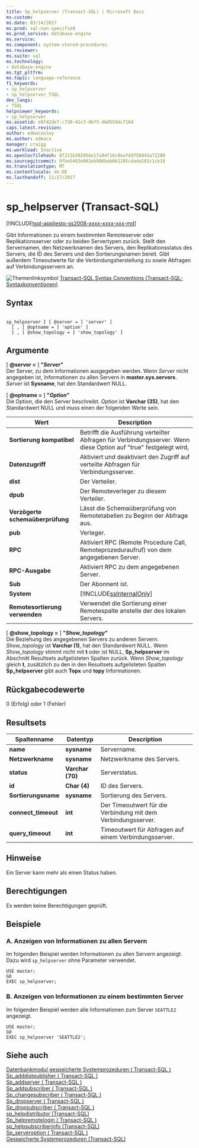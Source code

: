 ```yaml
---
title: Sp_helpserver (Transact-SQL) | Microsoft Docs
ms.custom: 
ms.date: 03/14/2017
ms.prod: sql-non-specified
ms.prod_service: database-engine
ms.service: 
ms.component: system-stored-procedures
ms.reviewer: 
ms.suite: sql
ms.technology:
- database-engine
ms.tgt_pltfrm: 
ms.topic: language-reference
f1_keywords:
- sp_helpserver
- sp_helpserver_TSQL
dev_langs:
- TSQL
helpviewer_keywords:
- sp_helpserver
ms.assetid: e8f42de7-c738-41c3-8bf5-dbd559dc7184
caps.latest.revision: 
author: edmacauley
ms.author: edmaca
manager: craigg
ms.workload: Inactive
ms.openlocfilehash: 8f211b282456e1fa94f16c8eafdd758d41a72280
ms.sourcegitcommit: 9fbe5403e902eb996bab0b1285cdade281c1cb16
ms.translationtype: MT
ms.contentlocale: de-DE
ms.lasthandoff: 11/27/2017
---
```

# <a name="sphelpserver-transact-sql"></a>sp_helpserver (Transact-SQL)
[!INCLUDE[tsql-appliesto-ss2008-xxxx-xxxx-xxx-md](../../includes/tsql-appliesto-ss2008-xxxx-xxxx-xxx-md.md)]

  Gibt Informationen zu einem bestimmten Remoteserver oder Replikationsserver oder zu beiden Servertypen zurück. Stellt den Servernamen, den Netzwerknamen des Servers, den Replikationsstatus des Servers, die ID des Servers und den Sortierungsnamen bereit. Gibt außerdem Timeoutwerte für die Verbindungsherstellung zu sowie Abfragen auf Verbindungsservern an.  
  
 ![Themenlinksymbol](../../database-engine/configure-windows/media/topic-link.gif "Topic link icon") [Transact-SQL Syntax Conventions (Transact-SQL-Syntaxkonventionen)](../../t-sql/language-elements/transact-sql-syntax-conventions-transact-sql.md)  
  
## <a name="syntax"></a>Syntax  
  
```  
  
sp_helpserver [ [ @server = ] 'server' ]   
  [ , [ @optname = ] 'option' ]   
  [ , [ @show_topology = ] 'show_topology' ]  
```  
  
## <a name="arguments"></a>Argumente  
 [  **@server =** ] **"***Server***"**  
 Der Server, zu dem Informationen ausgegeben werden. Wenn *Server* nicht angegeben ist, Informationen zu allen Servern in **master.sys.servers**. *Server* ist **Sysname**, hat den Standardwert NULL.  
  
 [  **@optname =** ] **"***Option***"**  
 Die Option, die den Server beschreibt. *Option* ist **Varchar (**35**)**, hat den Standardwert NULL und muss einen der folgenden Werte sein.  
  
|Wert|Description|  
|-----------|-----------------|  
|**Sortierung kompatibel**|Betrifft die Ausführung verteilter Abfragen für Verbindungsserver. Wenn diese Option auf "true" festgelegt wird,|  
|**Datenzugriff**|Aktiviert und deaktiviert den Zugriff auf verteilte Abfragen für Verbindungsserver.|  
|**dist**|Der Verteiler.|  
|**dpub**|Der Remoteverleger zu diesem Verteiler.|  
|**Verzögerte schemaüberprüfung**|Lässt die Schemaüberprüfung von Remotetabellen zu Beginn der Abfrage aus.|  
|**pub**|Verleger.|  
|**RPC**|Aktiviert RPC (Remote Procedure Call, Remoteprozeduraufruf) von dem angegebenen Server.|  
|**RPC-Ausgabe**|Aktiviert RPC zu dem angegebenen Server.|  
|**Sub**|Der Abonnent ist.|  
|**System**|[!INCLUDE[ssInternalOnly](../../includes/ssinternalonly-md.md)]|  
|**Remotesortierung verwenden**|Verwendet die Sortierung einer Remotespalte anstelle der des lokalen Servers.|  
  
 [  **@show_topology =** ] **"***Show_topology***"**  
 Die Beziehung des angegebenen Servers zu anderen Servern. *Show_topology* ist **Varchar (**1**)**, hat den Standardwert NULL. Wenn *Show_topology* stimmt nicht mit **t** oder ist NULL, **Sp_helpserver** im Abschnitt Resultsets aufgelisteten Spalten zurück. Wenn *Show_topology* gleich **t**, zusätzlich zu den in den Resultsets aufgelisteten Spalten **Sp_helpserver** gibt auch **Topx** und **topy** Informationen.  
  
## <a name="return-code-values"></a>Rückgabecodewerte  
 0 (Erfolg) oder 1 (Fehler)  
  
## <a name="result-sets"></a>Resultsets  
  
|Spaltenname|Datentyp|Description|  
|-----------------|---------------|-----------------|  
|**name**|**sysname**|Servername.|  
|**Netzwerkname**|**sysname**|Netzwerkname des Servers.|  
|**status**|**Varchar (**70**)**|Serverstatus.|  
|**id**|**Char (**4**)**|ID des Servers.|  
|**Sortierungsname**|**sysname**|Sortierung des Servers.|  
|**connect_timeout**|**int**|Der Timeoutwert für die Verbindung mit dem Verbindungsserver.|  
|**query_timeout**|**int**|Timeoutwert für Abfragen auf einem Verbindungsserver.|  
  
## <a name="remarks"></a>Hinweise  
 Ein Server kann mehr als einen Status haben.  
  
## <a name="permissions"></a>Berechtigungen  
 Es werden keine Berechtigungen geprüft.  
  
## <a name="examples"></a>Beispiele  
  
### <a name="a-displaying-information-about-all-servers"></a>A. Anzeigen von Informationen zu allen Servern  
 Im folgenden Beispiel werden Informationen zu allen Servern angezeigt. Dazu wird `sp_helpserver` ohne Parameter verwendet.  
  
```  
USE master;  
GO  
EXEC sp_helpserver;  
```  
  
### <a name="b-displaying-information-about-a-specific-server"></a>B. Anzeigen von Informationen zu einem bestimmten Server  
 Im folgenden Beispiel werden alle Informationen zum Server `SEATTLE2` angezeigt.  
  
```  
USE master;  
GO  
EXEC sp_helpserver 'SEATTLE2';  
```  
  
## <a name="see-also"></a>Siehe auch  
 [Datenbankmodul gespeicherte Systemprozeduren &#40; Transact-SQL &#41;](../../relational-databases/system-stored-procedures/database-engine-stored-procedures-transact-sql.md)   
 [Sp_adddistpublisher &#40; Transact-SQL &#41;](../../relational-databases/system-stored-procedures/sp-adddistpublisher-transact-sql.md)   
 [Sp_addserver &#40; Transact-SQL &#41;](../../relational-databases/system-stored-procedures/sp-addserver-transact-sql.md)   
 [Sp_addsubscriber &#40; Transact-SQL &#41;](../../relational-databases/system-stored-procedures/sp-addsubscriber-transact-sql.md)   
 [Sp_changesubscriber &#40; Transact-SQL &#41;](../../relational-databases/system-stored-procedures/sp-changesubscriber-transact-sql.md)   
 [Sp_dropserver &#40; Transact-SQL &#41;](../../relational-databases/system-stored-procedures/sp-dropserver-transact-sql.md)   
 [Sp_dropsubscriber &#40; Transact-SQL &#41;](../../relational-databases/system-stored-procedures/sp-dropsubscriber-transact-sql.md)   
 [sp_helpdistributor &#40;Transact-SQL&#41;](../../relational-databases/system-stored-procedures/sp-helpdistributor-transact-sql.md)   
 [Sp_helpremotelogin &#40; Transact-SQL &#41;](../../relational-databases/system-stored-procedures/sp-helpremotelogin-transact-sql.md)   
 [sp_helpsubscriberinfo &#40;Transact-SQL&#41;](../../relational-databases/system-stored-procedures/sp-helpsubscriberinfo-transact-sql.md)   
 [Sp_serveroption &#40; Transact-SQL &#41;](../../relational-databases/system-stored-procedures/sp-serveroption-transact-sql.md)   
 [Gespeicherte Systemprozeduren &#40;Transact-SQL&#41;](../../relational-databases/system-stored-procedures/system-stored-procedures-transact-sql.md)  
  
  
